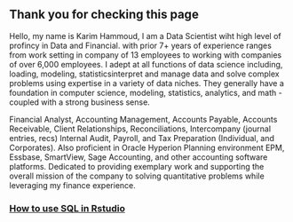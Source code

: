 ## Thank you for checking this page
Hello, my name is Karim Hammoud, I am a Data Scientist wiht high level of profincy in Data and Financial. with prior 7+ years of experience ranges from work setting in company of 13 employees to working with companies of over 6,000 employees. I adept at all functions of data science including,  loading, modeling, statisticsinterpret and manage data and solve complex problems using expertise in a variety of data niches. They generally have a foundation in computer science, modeling, statistics, analytics, and math - coupled with a strong business sense.

Financial Analyst, Accounting Management, Accounts Payable, Accounts Receivable, Client Relationships, Reconciliations, Intercompany (journal entries, recs) Internal Audit, Payroll, and Tax Preparation (Individual, and Corporates).
Also proficient in Oracle Hyperion Planning environment EPM, Essbase, SmartView, Sage Accounting, and other accounting software platforms. Dedicated to providing exemplary work and supporting the overall mission of the company to solving quantitative problems while leveraging my finance experience.

### [How to use SQL in Rstudio](https://rpubs.com/karim7mod/656751)

